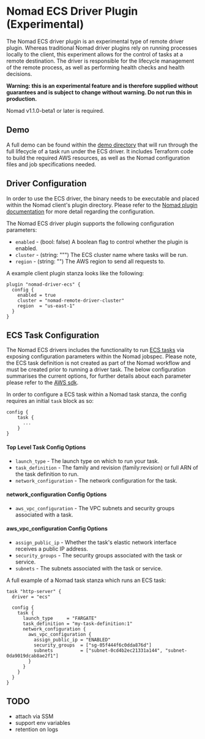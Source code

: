 # Nomad ECS Driver Plugin (Experimental)

The Nomad ECS driver plugin is an experimental type of remote driver plugin. Whereas traditional Nomad driver plugins rely on running processes locally to the client, this experiment allows for the control of tasks at a remote destination. The driver is responsible for the lifecycle management of the remote process, as well as performing health checks and health decisions.

**Warning: this is an experimental feature and is therefore supplied without guarantees and is subject to change without warning. Do not run this in production.**

Nomad v1.1.0-beta1 or later is required.

## Demo

A full demo can be found within the [demo directory](./demo) that will run through the full lifecycle of a task run under the ECS driver. It includes Terraform code to build the required AWS resources, as well as the Nomad configuration files and job specifications needed.

## Driver Configuration

In order to use the ECS driver, the binary needs to be executable and placed within the Nomad client's plugin directory. Please refer to the [Nomad plugin documentation](https://nomadproject.io/docs/configuration/plugin/) for more detail regarding the configuration.

The Nomad ECS driver plugin supports the following configuration parameters:

- `enabled` - (bool: false) A boolean flag to control whether the plugin is enabled.
- `cluster` - (string: """) The ECS cluster name where tasks will be run.
- `region` - (string: "") The AWS region to send all requests to.

A example client plugin stanza looks like the following:

```hcl
plugin "nomad-driver-ecs" {
  config {
    enabled = true
    cluster = "nomad-remote-driver-cluster"
    region  = "us-east-1"
  }
}
```

## ECS Task Configuration

The Nomad ECS drivers includes the functionality to run [ECS tasks](https://docs.aws.amazon.com/AmazonECS/latest/developerguide/task_definitions.html) via exposing configuration parameters within the Nomad jobspec. Please note, the ECS task definition is not created as part of the Nomad workflow and must be created prior to running a driver task. The below configuration summarises the current options, for further details about each parameter please refer to the [AWS sdk](https://github.com/aws/aws-sdk-go-v2/blob/9fc62ee75d1acca973ac777e51993fce74f6a27f/service/ecs/api_op_RunTask.go#L13).

In order to configure a ECS task within a Nomad task stanza, the config requires an initial `task` block as so:

```hcl
config {
    task {
      ...
    }
}
```

#### Top Level Task Config Options

- `launch_type` - The launch type on which to run your task.
- `task_definition` - The family and revision (family:revision) or full ARN of the task definition to run.
- `network_configuration` - The network configuration for the task.

#### network_configuration Config Options

- `aws_vpc_configuration` - The VPC subnets and security groups associated with a task.

#### aws_vpc_configuration Config Options

- `assign_public_ip` - Whether the task's elastic network interface receives a public IP address.
- `security_groups` - The security groups associated with the task or service.
- `subnets` - The subnets associated with the task or service.

A full example of a Nomad task stanza which runs an ECS task:

```hcl
task "http-server" {
  driver = "ecs"

  config {
    task {
      launch_type     = "FARGATE"
      task_definition = "my-task-definition:1"
      network_configuration {
        aws_vpc_configuration {
          assign_public_ip = "ENABLED"
          security_groups  = ["sg-05f444f6c0dda876d"]
          subnets          = ["subnet-0cd4b2ec21331a144", "subnet-0da9019dcab8ae2f1"]
        }
      }
    }
  }
}
```

## TODO

- attach via SSM
- support env variables
- retention on logs
